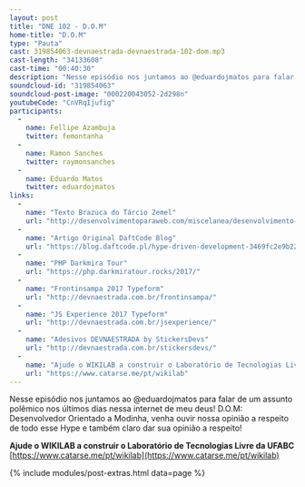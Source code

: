 ```yaml
---
layout: post
title: "DNE 102 - D.O.M"
home-title: "D.O.M"
type: "Pauta"
cast: 319854063-devnaestrada-devnaestrada-102-dom.mp3
cast-length: "34133608"
cast-time: "00:40:30"
description: "Nesse episódio nos juntamos ao @eduardojmatos para falar de um assunto polêmico nos últimos dias nessa internet de meu deus! D.O.M: Desenvolvedor Orientado a Modinha, venha ouvir nossa opinião a respeito de todo esse Hype e também claro dar sua opinião a respeito!"
soundcloud-id: "319854063"
soundcloud-post-image: "000220043052-2d298n"
youtubeCode: "CnVRqIjufig"
participants:
  -
    name: Fellipe Azambuja
    twitter: femontanha
  -
    name: Ramon Sanches
    twitter: raymonsanches
  -
    name: Eduardo Matos
    twitter: eduardojmatos
links:
  -
    name: "Texto Brazuca do Tárcio Zemel"
    url: "http://desenvolvimentoparaweb.com/miscelanea/desenvolvimento-orientado-a-modinha-dom/"
  -
    name: "Artigo Original DaftCode Blog"
    url: "https://blog.daftcode.pl/hype-driven-development-3469fc2e9b22"
  -
    name: "PHP Darkmira Tour"
    url: "https://php.darkmiratour.rocks/2017/"
  -
    name: "Frontinsampa 2017 Typeform"
    url: "http://devnaestrada.com.br/frontinsampa/"
  -
    name: "JS Experience 2017 Typeform"
    url: "http://devnaestrada.com.br/jsexperience/"
  -
    name: "Adesivos DEVNAESTRADA by StickersDevs"
    url: "http://devnaestrada.com.br/stickersdevs/"
  -
    name: "Ajude o WIKILAB a construir o Laboratório de Tecnologias Livre da UFABC"
    url: "https://www.catarse.me/pt/wikilab"
---
```


Nesse episódio nos juntamos ao @eduardojmatos para falar de um assunto polêmico nos últimos dias nessa internet de meu deus! D.O.M: Desenvolvedor Orientado a Modinha, venha ouvir nossa opinião a respeito de todo esse Hype e também claro dar sua opinião a respeito!

**Ajude o WIKILAB a construir o Laboratório de Tecnologias Livre da UFABC**
[https://www.catarse.me/pt/wikilab](https://www.catarse.me/pt/wikilab)

{% include modules/post-extras.html data=page %}
